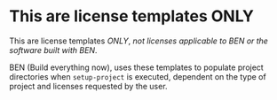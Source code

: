 This are license templates ONLY
===============================

This are license templates *ONLY*, *not licenses applicable to BEN or the
software built with BEN*.

BEN (Build everything now), uses these templates to populate project
directories when `setup-project` is executed, dependent on the type of
project and licenses requested by the user.


